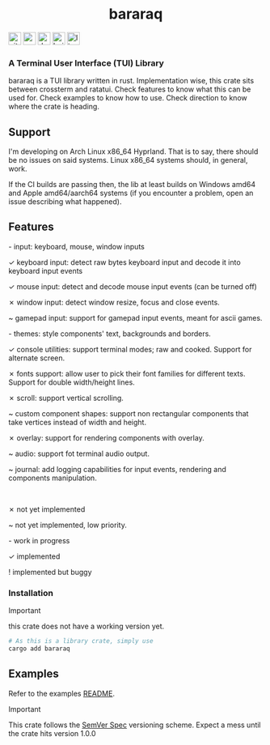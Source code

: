<h1 align="center">
    bararaq
</h1> 

[<img alt="github" src="https://img.shields.io/badge/github-uraneko.bararaq-A5915F?style=for-the-badge&logo=github&labelColor=3a3a3a" height="25">](https://github.com/uraneko/bararaq) 
[<img alt="crates.io" src="https://img.shields.io/crates/v/bararaq.svg?style=for-the-badge&color=E40046&logo=rust&labelColor=3a3a3a" height="25">](https://crates.io/crates/bararaq) 
[<img alt="docs.rs" src="https://img.shields.io/badge/docs.rs-bararaq-495c9f?style=for-the-badge&logo=docsdotrs&labelColor=3a3a3a" height="25">](https://docs.rs/bararaq) 
[<img alt="build status" src="https://img.shields.io/github/actions/workflow/status/uraneko/bararaq/rust.yml?branch=main&style=for-the-badge&labelColor=3a3a3a" height="25">](https://github.com/uraneko/bararaq/actions?query=branch%3Amain)
[<img alt="license" src="https://img.shields.io/github/license/uraneko/bararaq?style=for-the-badge&labelColor=3a3a3a&color=ECD53F" height="25">](https://github.com/uraneko/bararaq/blob/main/LICENSE)

<h3>
    A Terminal User Interface (TUI) Library
</h3>
 
bararaq is a TUI library written in rust. Implementation wise, this crate sits between crossterm and ratatui. Check features to know what this can be used for. Check examples to know how to use. Check direction to know where the crate is heading.

## Support 
I'm developing on Arch Linux x86_64 Hyprland. That is to say, there should be no issues on said systems. Linux x86_64 systems should, in general, work.

If the CI builds are passing then, the lib at least builds on Windows amd64 and Apple amd64/aarch64 systems (if you encounter a problem, open an issue describing what happened).

## Features
\- input: keyboard, mouse, window inputs 

✓ keyboard input: detect raw bytes keyboard input and decode it into keyboard input events

✓ mouse input: detect and decode mouse input events (can be turned off)

✗ window input: detect window resize, focus and close events.

~ gamepad input: support for gamepad input events, meant for ascii games.

\- themes: style components' text, backgrounds and borders.

✓ console utilities: support terminal modes; raw and cooked. Support for alternate screen.

✗ fonts support: allow user to pick their font families for different texts. Support for double width/height lines.

✗ scroll: support vertical scrolling.

~ custom component shapes: support non rectangular components that take vertices instead of width and height.

✗ overlay: support for rendering components with overlay.

~ audio: support fot terminal audio output.

~ journal: add logging capabilities for input events, rendering and components manipulation.

<br>

✗ not yet implemented 

~ not yet implemented, low priority.

\- work in progress

✓ implemented 

! implemented but buggy

### Installation

> [!IMPORTANT]
> this crate does not have a working version yet.

```bash
# As this is a library crate, simply use
cargo add bararaq 
```

## Examples
Refer to the examples <a href= "examples/README.md">README</a>.

> [!IMPORTANT] 
> This crate follows the [SemVer Spec](https://semver.org/) versioning scheme.
> Expect a mess until the crate hits version 1.0.0

<br>

